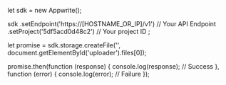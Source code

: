 let sdk = new Appwrite();

sdk
    .setEndpoint('https://[HOSTNAME_OR_IP]/v1') // Your API Endpoint
    .setProject('5df5acd0d48c2') // Your project ID
;

let promise = sdk.storage.createFile('', document.getElementById('uploader').files[0]);

promise.then(function (response) {
    console.log(response); // Success
}, function (error) {
    console.log(error); // Failure
});